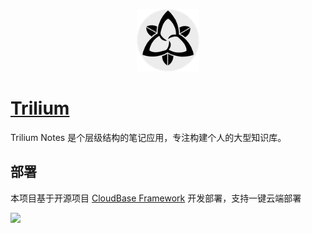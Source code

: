 <p align="center">
  <img height="100px" src="./logo.png" />
</p>

# [Trilium](https://github.com/zadam/trilium)

Trilium Notes 是个层级结构的笔记应用，专注构建个人的大型知识库。

## 部署

本项目基于开源项目 [CloudBase Framework](https://github.com/Tencent/cloudbase-framework) 开发部署，支持一键云端部署

[![](https://main.qcloudimg.com/raw/67f5a389f1ac6f3b4d04c7256438e44f.svg)](https://console.cloud.tencent.com/tcb/env/index?action=CreateAndDeployCloudBaseProject&appUrl=https%3A%2F%2Fgithub.com%2FTencent-Cloud-Plugins%2FTencentCloudBase-Trilium&branch=master)

